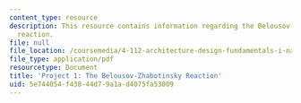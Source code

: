 ```yaml
---
content_type: resource
description: This resource contains information regarding the Belousov-Zhabotinsky
  reaction.
file: null
file_location: /coursemedia/4-112-architecture-design-fundamentals-i-nano-machines-fall-2012/5e744054f43844d79a1ad4075fa53009_MIT4_112F12_Doc_Ex1_JB.pdf
file_type: application/pdf
resourcetype: Document
title: 'Project 1: The Belousov-Zhabotinsky Reaction'
uid: 5e744054-f438-44d7-9a1a-d4075fa53009
---
```

